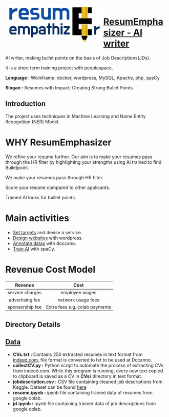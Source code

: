 <img src="https://github.com/hyun-hyang/ResumEmphasizer/blob/main/logo/logo%20ver.2.png" align="left" hspace="1" vspace="1" width="304" height="120">



# [ResumEmphasizer - AI writer](http://44.227.122.114/)



AI writer, making bullet points on the basis of Job Descriptions(JDs).

It is a short term training project with peoplespace.


**Language :** Workframe: docker, wordpress, MySQL, Apache, php, spaCy

**Slogan :** Resumes with Impact: Creating Strong Bullet Points


## Introduction
The project uses techniques in Machine Learning and Name Entity Recognition (NER) Model.

# **WHY ResumEmphasizer**

We refine your resume further. Our aim is to make your resumes pass through the HR filter by highlighting your strengths using Ai trained to find Bulletpoint.

We make your resumes pass through HR filter.

Score your resume compared to other applicants.

Trained AI looks for bulllet points.

# Main activities
* [Set targets](https://github.com/hyun-hyang/ResumEmphasizer/tree/main/Persona) and devise a service.
* [Design websites](http://44.227.122.114/) with wordpress.
* [Annotate datas](https://github.com/hyun-hyang/ResumEmphasizer/tree/main/Data_annoctated) with doccano.
* [Train AI](https://github.com/hyun-hyang/ResumEmphasizer/tree/main/trained_data)  with spaCy.

# Revenue Cost Model
| Revenue | Cost |
|:--:|:--:|
|  service charges | employee wages       |
|  advertising fee | network usage fees       |
|  sponsorship fee | Extra fees e.g. colab payments       |


## Directory Details

## [Data](https://github.com/prateekguptaiiitk/Resume_Classifier/tree/develop/Data)

- **CVs.txt :** Contains 250 extracted resumes in text format from [indeed.com](https://www.indeed.com), file format is converted to txt to be used at Docanno.
- **collectCV.py :** Python script to automate the process of extracting CVs from indeed.com. While this program is running, every new text copied to clipboard is saved as a CV in **CVs/** directory in text format.
- **jobdescription.csv :** CSV file containing cleaned job descriptions from Kaggle. Dataset can be found [here](https://www.kaggle.com/c/job-salary-prediction/data)
- **resume.ipynb :** ipynb file containing trained data of resumes from google colab.
- **jd.ipynb :** ipynb file containing trained data of job descriptions from google colab.
